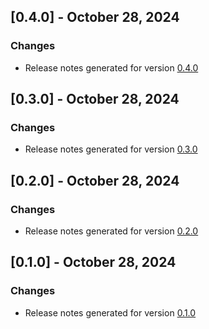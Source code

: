 ## [0.4.0] - October 28, 2024

### Changes
- Release notes generated for version [0.4.0](.release-notes/0.4.0/release.md)

## [0.3.0] - October 28, 2024

### Changes
- Release notes generated for version [0.3.0](.release-notes/0.3.0/release.md)

## [0.2.0] - October 28, 2024

### Changes

- Release notes generated for version [0.2.0](.release-notes/0.2.0/release.md)

## [0.1.0] - October 28, 2024

### Changes

- Release notes generated for version [0.1.0](.release-notes/0.1.0/release.md)
